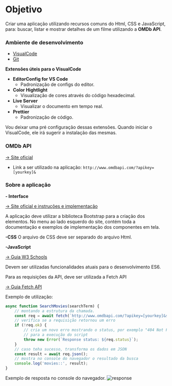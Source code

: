 # Objetivo
Criar uma aplicação utilizando recursos comuns do Html, CSS e JavaScript, para: buscar, listar e mostrar detalhes de um filme utilizando a  **OMDb API**.

### Ambiente de desenvolvimento
- [VisualCode](https://code.visualstudio.com/)
- [Git](https://git-scm.com/downloads)

**Extensões úteis para o VisualCode**

- **EditorConfig for VS Code** 
	- Padronização de configs do editor.
- **Color Hightlight**
	-  Visualização de cores através do código hexadecimal.
- **Live Server**
	-  Visualizar o documento em tempo real.
- **Prettier**
	-  Padronização de código.

Vou deixar uma pré configuração dessas extensões.
Quando iniciar o VisualCode, ele irá sugerir a instalação das mesmas.

### OMDb API
[-> Site oficial](https://omdbapi.com)
- Link a ser utilizado na aplicação:
`http://www.omdbapi.com/?apikey=[yourkey]&`

### Sobre a aplicação
**- Interface**

[-> Site oficial e instruções e implementação](https://getbootstrap.com/docs/5.3/getting-started/introduction/)

A aplicação deve utilizar a biblioteca Bootstrap para a criação dos elementos.
No menu ao lado esquerdo do site, contém toda a documentação e exemplos de implementação dos componentes em tela.

**-CSS**
O arquivo de CSS deve ser separado do arquivo Html.

**-JavaScript**

[-> Guia W3 Schools](https://www.w3schools.com/js/default.asp)

Devem ser utilizadas funcionalidades atuais para o desenvolvimento ES6.

Para as requisições da API, deve ser utilizada a Fetch API

[-> Guia Fetch API](https://developer.mozilla.org/en-US/docs/Web/API/Fetch_API/Using_Fetch)

Exemplo de utilização:
```js
async function SearchMovies(searchTerm) {
	// montando a estrutura da chamada.
	const req = await fetch(`http://www.omdbapi.com/?apikey=[yourkey]&s=${searchTerm}`, { method: "GET" });
	// verifica se a requisição retornou um erro
	if (!req.ok) {
		// cria um novo erro mostrando o status, por exemplo "404 Not Found"
		// para a execução do script
		throw new Error(`Response status: ${req.status}`);
	}
	// caso teha sucesso, transforma os dados em JSON
	const result = await req.json();
	// mostra no console do navegador o resultado da busca
	console.log('movies::', result);
}
```
Exemplo de resposta no console do navegador.
![response](https://img001.prntscr.com/file/img001/OhKPmpohScShyaOdz1-yqw.png)
